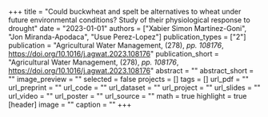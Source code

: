 +++
title = "Could buckwheat and spelt be alternatives to wheat under future environmental conditions? Study of their physiological response to drought"
date = "2023-01-01"
authors = ["Xabier Simon Martínez-Goni", "Jon Miranda-Apodaca", "Usue Perez-Lopez"]
publication_types = ["2"]
publication = "Agricultural Water Management, (278), _pp. 108176_, https://doi.org/10.1016/j.agwat.2023.108176"
publication_short = "Agricultural Water Management, (278), _pp. 108176_, https://doi.org/10.1016/j.agwat.2023.108176"
abstract = ""
abstract_short = ""
image_preview = ""
selected = false
projects = []
tags = []
url_pdf = ""
url_preprint = ""
url_code = ""
url_dataset = ""
url_project = ""
url_slides = ""
url_video = ""
url_poster = ""
url_source = ""
math = true
highlight = true
[header]
image = ""
caption = ""
+++
